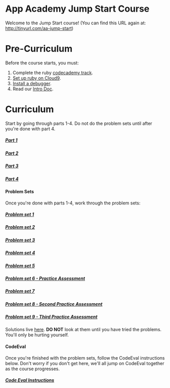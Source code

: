 # App Academy Jump Start Course

Welcome to the Jump Start course!
(You can find this URL again at: http://tinyurl.com/aa-jump-start)

# Pre-Curriculum

Before the course starts, you must:

1. Complete the ruby [codecademy track][codecademy-ruby].
2. [Set up ruby on Cloud9][ruby-setup].
3. [Install a debugger][debugger-setup].
4. Read our [Intro Doc][intro-doc].

[codecademy-ruby]: https://www.codecademy.com/learn/ruby
[ruby-setup]: ./jumpstart-files/pre-curriculum/ruby-setup.md
[debugger-setup]: ./jumpstart-files/pre-curriculum/debugger-setup.md
[intro-doc]: ./jumpstart-files/pre-curriculum/intro.md


# Curriculum

Start by going through parts 1-4.  Do not do the problem sets until after you're done with part 4.

##### [Part 1](./jumpstart-files/part1/part1.md)
##### [Part 2](./jumpstart-files/part2/part2.md)
##### [Part 3](./jumpstart-files/part3/part3.md)
##### [Part 4](./jumpstart-files/part4/part4.md)

#### Problem Sets

Once you're done with parts 1-4, work through the problem sets:

##### [Problem set 1](./jumpstart-files/problem-sets/problem-set-1.rb)
##### [Problem set 2](./jumpstart-files/problem-sets/problem-set-2.rb)
##### [Problem set 3](./jumpstart-files/problem-sets/problem-set-3.rb)
##### [Problem set 4](./jumpstart-files/problem-sets/problem-set-4.rb)
##### [Problem set 5](./jumpstart-files/problem-sets/problem-set-5.rb)
##### [Problem set 6 - Practice Assessment](./jumpstart-files/problem-sets/problem-set-6.rb)
##### [Problem set 7](./jumpstart-files/problem-sets/problem-set-7.rb)
##### [Problem set 8 - Second Practice Assessment](./jumpstart-files/problem-sets/problem-set-8.rb)
##### [Problem set 9 - Third Practice Assessment](./jumpstart-files/problem-sets/problem-set-9.rb)

Solutions live [here](./jumpstart-files/solutions).  **DO NOT** look at them until you have tried the problems.  You'll only be hurting yourself.

#### CodeEval

Once you're finished with the problem sets, follow the CodeEval instructions below.  Don't worry if you don't get here, we'll all jump on CodeEval together as the course progresses.

##### [Code Eval Instructions](./jumpstart-files/code-eval/code-eval-instructions.md)
